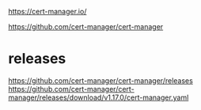 
https://cert-manager.io/

https://github.com/cert-manager/cert-manager

# releases
https://github.com/cert-manager/cert-manager/releases
https://github.com/cert-manager/cert-manager/releases/download/v1.17.0/cert-manager.yaml
